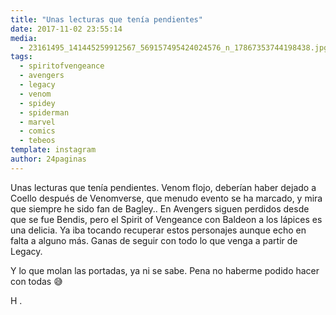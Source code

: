 ```yaml
---
title: "Unas lecturas que tenía pendientes"
date: 2017-11-02 23:55:14
media: 
  - 23161495_141445259912567_569157495424024576_n_17867353744198438.jpg
tags: 
  - spiritofvengeance
  - avengers
  - legacy
  - venom
  - spidey
  - spiderman
  - marvel
  - comics
  - tebeos
template: instagram
author: 24paginas
---
```


Unas lecturas que tenía pendientes. Venom flojo, deberían haber dejado a Coello después de Venomverse, que menudo evento se ha marcado, y mira que siempre he sido fan de Bagley.. En Avengers siguen perdidos desde que se fue Bendis, pero el Spirit of Vengeance con Baldeon a los lápices es una delicia. Ya iba tocando recuperar estos personajes aunque echo en falta a alguno más. Ganas de seguir con todo lo que venga a partir de Legacy.

Y lo que molan las portadas, ya ni se sabe. Pena no haberme podido hacer con todas 😅

H .










